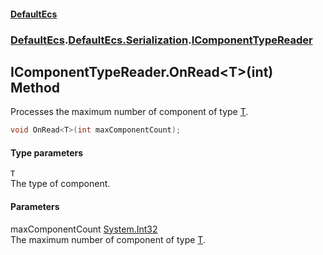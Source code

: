 #### [DefaultEcs](./index.md 'index')
### [DefaultEcs](./index.md 'index').[DefaultEcs.Serialization](./DefaultEcs-Serialization.md 'DefaultEcs.Serialization').[IComponentTypeReader](./DefaultEcs-Serialization-IComponentTypeReader.md 'DefaultEcs.Serialization.IComponentTypeReader')
## IComponentTypeReader.OnRead&lt;T&gt;(int) Method
Processes the maximum number of component of type [T](#DefaultEcs-Serialization-IComponentTypeReader-OnRead-T-(int)-T 'DefaultEcs.Serialization.IComponentTypeReader.OnRead&lt;T&gt;(int).T').  
```C#
void OnRead<T>(int maxComponentCount);
```
#### Type parameters
<a name='DefaultEcs-Serialization-IComponentTypeReader-OnRead-T-(int)-T'></a>
`T`  
The type of component.  
#### Parameters
<a name='DefaultEcs-Serialization-IComponentTypeReader-OnRead-T-(int)-maxComponentCount'></a>
maxComponentCount [System.Int32](https://docs.microsoft.com/en-us/dotnet/api/System.Int32 'System.Int32')  
The maximum number of component of type [T](#DefaultEcs-Serialization-IComponentTypeReader-OnRead-T-(int)-T 'DefaultEcs.Serialization.IComponentTypeReader.OnRead&lt;T&gt;(int).T').  
